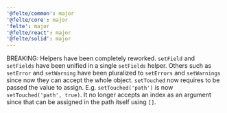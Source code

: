 ```yaml
---
'@felte/common': major
'@felte/core': major
'felte': major
'@felte/react': major
'@felte/solid': major
---
```


BREAKING: Helpers have been completely reworked.
`setField` and `setFields` have been unified in a single `setFields` helper.
Others such as `setError` and `setWarning` have been pluralized to `setErrors` and `setWarnings` since now they can accept the whole object.
`setTouched` now requires to be passed the value to assign. E.g. `setTouched('path')` is now `setTouched('path', true)`. It no longer accepts an index as an argument since that can be assigned in the path itself using `[]`.
